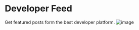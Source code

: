 # Developer Feed
Get featured posts form the best developer platform.
![image](https://user-images.githubusercontent.com/11616766/146847163-e6f97a21-ddcb-4744-855a-de41ce4f1bd2.png)
